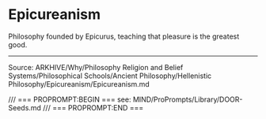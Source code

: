 # Epicureanism

Philosophy founded by Epicurus, teaching that pleasure is the greatest good.

---
Source: ARKHIVE/Why/Philosophy Religion and Belief Systems/Philosophical Schools/Ancient Philosophy/Hellenistic Philosophy/Epicureanism/Epicureanism.md

/// === PROPROMPT:BEGIN ===
see: MIND/ProPrompts/Library/DOOR-Seeds.md
/// === PROPROMPT:END ===

